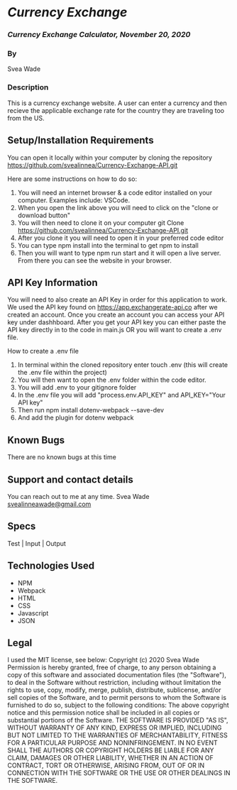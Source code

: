 # _Currency Exchange_

### _Currency Exchange Calculator, November 20, 2020_

### By 
Svea Wade

### Description
This is a currency exchange website. A user can enter a currency and then recieve the applicable exchange rate for the country they are traveling too from the US. 

## Setup/Installation Requirements

You can open it locally within your computer by cloning the repository https://github.com/svealinnea/Currency-Exchange-API.git 

Here are some instructions on how to do so:
1. You will need an internet browser & a code editor installed on your computer. Examples include: VSCode.
2. When you open the link above you will need to click on the "clone or download button"
3. You will then need to clone it on your computer git Clone https://github.com/svealinnea/Currency-Exchange-API.git
4. After you clone it you will need to open it in your preferred code editor
5. You can type npm install into the terminal to get npm to install
6. Then you will want to type npm run start and it will open a live server. From there you can see the website in your browser.

## API Key Information 
You will need to also create an API Key in order for this application to work. We used the API key found on https://app.exchangerate-api.co after we created an account. Once you create an account you can access your API key under dashhboard. After you get your API key you can either paste the API key directly in to the code in main.js OR you will want to create a .env file.

How to create a .env file

1. In terminal within the cloned repository enter touch .env (this will create the .env file within the project)
2. You will then want to open the .env folder within the code editor.
3. You will add .env to your gitignore folder
4. In the .env file you will add "process.env.API_KEY" and API_KEY="Your API key"
5. Then run npm install dotenv-webpack --save-dev
6. And add the plugin for dotenv webpack

## Known Bugs

There are no known bugs at this time

## Support and contact details
You can reach out to me at any time. Svea Wade <svealinneawade@gmail.com>

## Specs
Test | Input | Output



## Technologies Used

* NPM
* Webpack
* HTML
* CSS
* Javascript
* JSON

## Legal

I used the MIT license, see below: Copyright (c) 2020 Svea Wade Permission is hereby granted, free of charge, to any person obtaining a copy of this software and associated documentation files (the "Software"), to deal in the Software without restriction, including without limitation the rights to use, copy, modify, merge, publish, distribute, sublicense, and/or sell copies of the Software, and to permit persons to whom the Software is furnished to do so, subject to the following conditions: The above copyright notice and this permission notice shall be included in all copies or substantial portions of the Software. THE SOFTWARE IS PROVIDED "AS IS", WITHOUT WARRANTY OF ANY KIND, EXPRESS OR IMPLIED, INCLUDING BUT NOT LIMITED TO THE WARRANTIES OF MERCHANTABILITY, FITNESS FOR A PARTICULAR PURPOSE AND NONINFRINGEMENT. IN NO EVENT SHALL THE AUTHORS OR COPYRIGHT HOLDERS BE LIABLE FOR ANY CLAIM, DAMAGES OR OTHER LIABILITY, WHETHER IN AN ACTION OF CONTRACT, TORT OR OTHERWISE, ARISING FROM, OUT OF OR IN CONNECTION WITH THE SOFTWARE OR THE USE OR OTHER DEALINGS IN THE SOFTWARE.